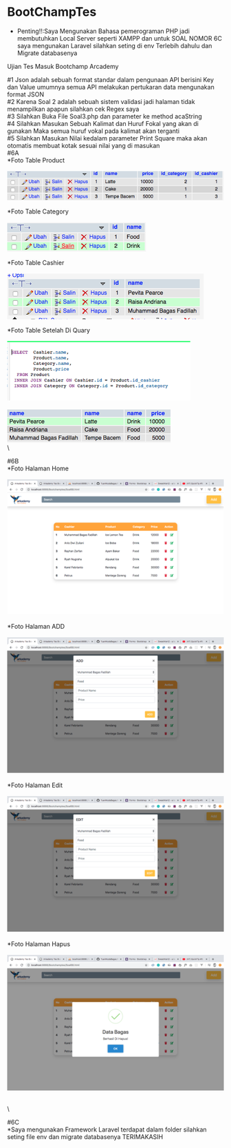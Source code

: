 # BootChampTes

- Penting!!:Saya Mengunakan Bahasa pemerograman PHP jadi membutuhkan Local Server seperti XAMPP dan untuk SOAL NOMOR 6C saya mengunakan Laravel silahkan seting di env Terlebih dahulu dan Migrate databasenya

Ujian Tes Masuk Bootchamp Arcademy

#1 Json adalah sebuah format standar dalam pengunaan API berisini Key dan Value umumnya semua API melakukan pertukaran data mengunakan format JSON
\
#2 Karena Soal 2 adalah sebuah sistem validasi jadi halaman tidak menampilkan apapun silahkan cek Regex saya
\
#3 Silahkan Buka File Soal3.php dan parameter ke method acaString
\
#4 Silahkan Masukan Sebuah Kalimat dan Huruf Fokal yang akan di gunakan Maka semua huruf vokal pada kalimat akan terganti
\
#5 Silahkan Masukan Nilai kedalam parameter Print Square maka akan otomatis membuat kotak sesuai nilai yang di masukan
\
#6A\
\*Foto Table Product
\
\
![Image Table Product](images/productTable.png)

\*Foto Table Category
\
\
![Image Table Category](images/categoryTable.png)

\*Foto Table Cashier
\
\
![Image Table Cashier](images/cashierTable.png)

\*Foto Table Setelah Di Quary
\
\
![Image Table Cashier](images/quary.png)
\
\
![Image Table Cashier](images/quaryTable.png)
\
\

#6B\
\*Foto Halaman Home
\
\
![Image Table Product](images/halamanHome.png)
\
\
\*Foto Halaman ADD
\
\
![Image Table Product](images/halamanADD.png)
\
\
\*Foto Halaman Edit
\
\
![Image Table Product](images/halamanEdit.png)
\
\
\*Foto Halaman Hapus
\
\
![Image Table Product](images/halamanHapus.png)

\
\

#6C\
\*Saya mengunakan Framework Laravel terdapat dalam folder silahkan seting file env dan migrate databasenya TERIMAKASIH
